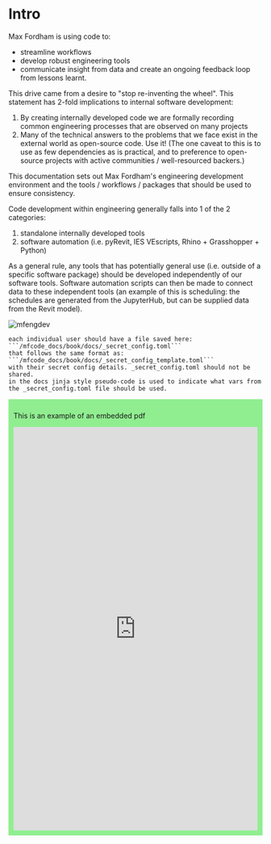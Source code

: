 # Intro

Max Fordham is using code to:

- streamline workflows
- develop robust engineering tools
- communicate insight from data and create an ongoing feedback loop from lessons learnt.

This drive came from a desire to "stop re-inventing the wheel". This statement has 2-fold implications to internal software development:

1. By creating internally developed code we are formally recording common engineering processes that are observed on many projects
2. Many of the technical answers to the problems that we face exist in the external world as open-source code. Use it! (The one caveat
   to this is to use as few dependencies as is practical, and to preference to open-source projects with active communities / well-resourced backers.)

This documentation sets out Max Fordham's engineering development environment and the tools / workflows / packages that should be used to ensure consistency.

Code development within engineering generally falls into 1 of the 2 categories:

1. standalone internally developed tools
2. software automation (i.e. pyRevit, IES VEscripts, Rhino + Grasshopper + Python)

As a general rule, any tools that has potentially general use (i.e. outside of a specific software package) should be developed independently of our software tools. Software automation scripts can then be made to connect data to these independent tools (an example of this is scheduling: the schedules are generated from the JupyterHub, but can be supplied data from the Revit model).

![mfengdev](images/mfengdev.png)

```{admonition} Secret config data
each individual user should have a file saved here:  
```/mfcode_docs/book/docs/_secret_config.toml```  
that follows the same format as:  
```/mfcode_docs/book/docs/_secret_config_template.toml```  
with their secret config details. _secret_config.toml should not be shared.
in the docs jinja style pseudo-code is used to indicate what vars from the _secret_config.toml file should be used.
```

<div class="admonition note" name="html-admonition" style="background: lightgreen; padding: 10px">
<p class="title">This is an example of an embedded pdf</p>
<iframe src="https://github.com/gunstonej/mfcode_docs/blob/master/book/pdf/BMSDataDrivenWaterfall_resize.pdf" width="100%" height="800px" frameBorder="0"> </iframe>
</div>